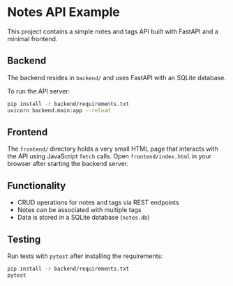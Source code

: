 # Notes API Example

This project contains a simple notes and tags API built with FastAPI and a minimal frontend.

## Backend

The backend resides in `backend/` and uses FastAPI with an SQLite database.

To run the API server:

```bash
pip install -r backend/requirements.txt
uvicorn backend.main:app --reload
```

## Frontend

The `frontend/` directory holds a very small HTML page that interacts with the API using JavaScript `fetch` calls. Open `frontend/index.html` in your browser after starting the backend server.

## Functionality

- CRUD operations for notes and tags via REST endpoints
- Notes can be associated with multiple tags
- Data is stored in a SQLite database (`notes.db`)

## Testing

Run tests with `pytest` after installing the requirements:

```bash
pip install -r backend/requirements.txt
pytest
```
